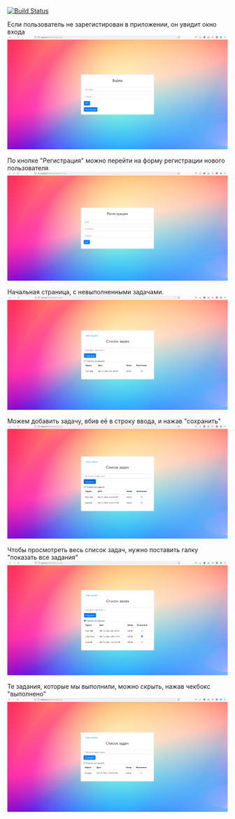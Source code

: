 [![Build Status](https://app.travis-ci.com/KarnaukhovKirill/todo.svg?branch=main)](https://app.travis-ci.com/KarnaukhovKirill/todo)

Если пользователь не зарегистирован в приложении, он увидит окно входа
![alt text](https://github.com/KarnaukhovKirill/todo/blob/main/img/1A_Login.png)

По кнопке "Регистрация" можно перейти на форму регистрации нового пользователя
![alt text](https://github.com/KarnaukhovKirill/todo/blob/main/img/1B_Registration.png)

Начальная страница, с невыполненными задачами.
![alt text](https://github.com/KarnaukhovKirill/todo/blob/main/img/1_Start.png)

Можем добавить задачу, вбив её в строку ввода, и нажав "сохранить"
![alt text](https://github.com/KarnaukhovKirill/todo/blob/main/img/2_CreateNewTask.png)

Чтобы просмотреть весь список задач, нужно поставить галку "показать все задания"
![alt text](https://github.com/KarnaukhovKirill/todo/blob/main/img/3_ShowAllTasks.png)

Те задания, которые мы выполнили, можно скрыть, нажав чекбокс "выполнено"
![alt text](https://github.com/KarnaukhovKirill/todo/blob/main/img/4_DoneAllTasks.png)
